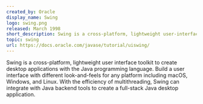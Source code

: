 ```yaml
---
created_by: Oracle
display_name: Swing
logo: swing.png
released: March 1998
short_description: Swing is a cross-platform, lightweight user-interface toolkit to create desktop applications with the Java programming language and is packaged with the standard Java SDK.
topic: swing
url: https://docs.oracle.com/javase/tutorial/uiswing/
---
```

Swing is a cross-platform, lightweight user interface toolkit to create desktop applications with the Java programming language. Build a user interface with different look-and-feels for any platform including macOS, Windows, and Linux. With the efficiency of multithreading, Swing can integrate with Java backend tools to create a full-stack Java desktop application.
